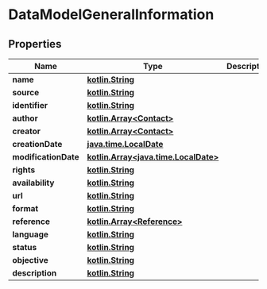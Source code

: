 # DataModelGeneralInformation

## Properties
Name | Type | Description | Notes
------------ | ------------- | ------------- | -------------
**name** | [**kotlin.String**](.md) |  | 
**source** | [**kotlin.String**](.md) |  |  [optional]
**identifier** | [**kotlin.String**](.md) |  | 
**author** | [**kotlin.Array&lt;Contact&gt;**](Contact.md) |  |  [optional]
**creator** | [**kotlin.Array&lt;Contact&gt;**](Contact.md) |  |  [optional]
**creationDate** | [**java.time.LocalDate**](java.time.LocalDate.md) |  | 
**modificationDate** | [**kotlin.Array&lt;java.time.LocalDate&gt;**](java.time.LocalDate.md) |  |  [optional]
**rights** | [**kotlin.String**](.md) |  | 
**availability** | [**kotlin.String**](.md) |  |  [optional]
**url** | [**kotlin.String**](.md) |  |  [optional]
**format** | [**kotlin.String**](.md) |  |  [optional]
**reference** | [**kotlin.Array&lt;Reference&gt;**](Reference.md) |  | 
**language** | [**kotlin.String**](.md) |  |  [optional]
**status** | [**kotlin.String**](.md) |  |  [optional]
**objective** | [**kotlin.String**](.md) |  |  [optional]
**description** | [**kotlin.String**](.md) |  |  [optional]

